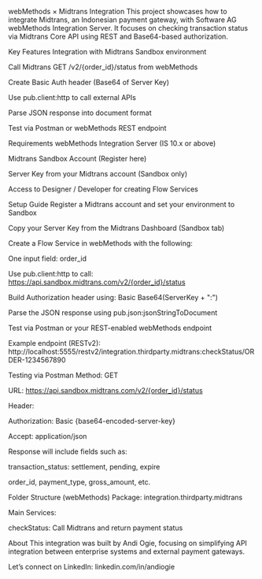webMethods × Midtrans Integration
This project showcases how to integrate Midtrans, an Indonesian payment gateway, with Software AG webMethods Integration Server. It focuses on checking transaction status via Midtrans Core API using REST and Base64-based authorization.

Key Features
Integration with Midtrans Sandbox environment

Call Midtrans GET /v2/{order_id}/status from webMethods

Create Basic Auth header (Base64 of Server Key)

Use pub.client:http to call external APIs

Parse JSON response into document format

Test via Postman or webMethods REST endpoint

Requirements
webMethods Integration Server (IS 10.x or above)

Midtrans Sandbox Account (Register here)

Server Key from your Midtrans account (Sandbox only)

Access to Designer / Developer for creating Flow Services

Setup Guide
Register a Midtrans account and set your environment to Sandbox

Copy your Server Key from the Midtrans Dashboard (Sandbox tab)

Create a Flow Service in webMethods with the following:

One input field: order_id

Use pub.client:http to call:
https://api.sandbox.midtrans.com/v2/{order_id}/status

Build Authorization header using:
Basic Base64(ServerKey + ":")

Parse the JSON response using pub.json:jsonStringToDocument

Test via Postman or your REST-enabled webMethods endpoint

Example endpoint (RESTv2):
http://localhost:5555/restv2/integration.thirdparty.midtrans:checkStatus/ORDER-1234567890

Testing via Postman
Method: GET

URL: https://api.sandbox.midtrans.com/v2/{order_id}/status

Header:

Authorization: Basic {base64-encoded-server-key}

Accept: application/json

Response will include fields such as:

transaction_status: settlement, pending, expire

order_id, payment_type, gross_amount, etc.

Folder Structure (webMethods)
Package: integration.thirdparty.midtrans

Main Services:

checkStatus: Call Midtrans and return payment status

About
This integration was built by Andi Ogie, focusing on simplifying API integration between enterprise systems and external payment gateways.

Let’s connect on LinkedIn:
linkedin.com/in/andiogie
